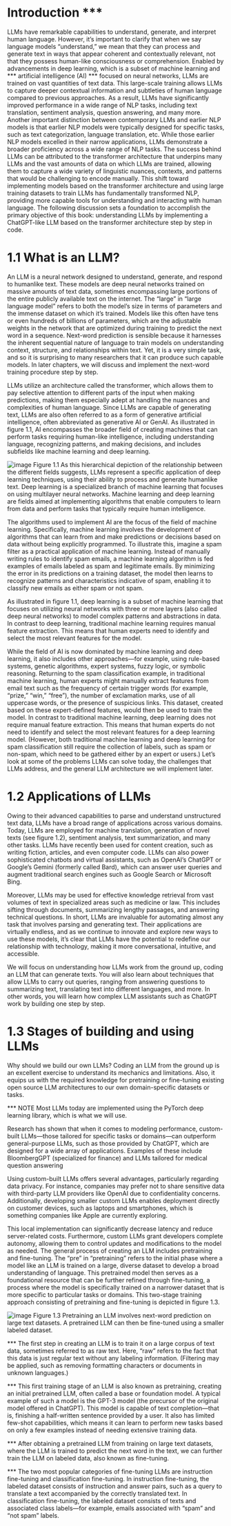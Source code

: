 # Introduction ***
LLMs have remarkable capabilities to understand, generate, and interpret human
language. However, it’s important to clarify that when we say language models “understand,”
we mean that they can process and generate text in ways that appear coherent
and contextually relevant, not that they possess human-like consciousness or
comprehension.
Enabled by advancements in deep learning, which is a subset of machine learning
and *** artificial intelligence (AI) *** focused on neural networks, LLMs are trained on
vast quantities of text data. This large-scale training allows LLMs to capture deeper
contextual information and subtleties of human language compared to previous
approaches. As a result, LLMs have significantly improved performance in a wide
range of NLP tasks, including text translation, sentiment analysis, question answering,
and many more.
Another important distinction between contemporary LLMs and earlier NLP models
is that earlier NLP models were typically designed for specific tasks, such as text
categorization, language translation, etc. While those earlier NLP models excelled in
their narrow applications, LLMs demonstrate a broader proficiency across a wide
range of NLP tasks.
The success behind LLMs can be attributed to the transformer architecture that
underpins many LLMs and the vast amounts of data on which LLMs are trained,
allowing them to capture a wide variety of linguistic nuances, contexts, and patterns
that would be challenging to encode manually.
This shift toward implementing models based on the transformer architecture and
using large training datasets to train LLMs has fundamentally transformed NLP, providing
more capable tools for understanding and interacting with human language.
The following discussion sets a foundation to accomplish the primary objective of
this book: understanding LLMs by implementing a ChatGPT-like LLM based on the
transformer architecture step by step in code.

# 1.1 What is an LLM?
An LLM is a neural network designed to understand, generate, and respond to humanlike
text. These models are deep neural networks trained on massive amounts of text
data, sometimes encompassing large portions of the entire publicly available text on
the internet.
The “large” in “large language model” refers to both the model’s size in terms of
parameters and the immense dataset on which it’s trained. Models like this often have
tens or even hundreds of billions of parameters, which are the adjustable weights in
the network that are optimized during training to predict the next word in a sequence.
Next-word prediction is sensible because it harnesses the inherent sequential nature
of language to train models on understanding context, structure, and relationships
within text. Yet, it is a very simple task, and so it is surprising to many researchers that
it can produce such capable models. In later chapters, we will discuss and implement
the next-word training procedure step by step.


LLMs utilize an architecture called the transformer, which allows them to pay selective
attention to different parts of the input when making predictions, making them
especially adept at handling the nuances and complexities of human language.
Since LLMs are capable of generating text, LLMs are also often referred to as a form
of generative artificial intelligence, often abbreviated as generative AI or GenAI. As illustrated
in figure 1.1, AI encompasses the broader field of creating machines that can
perform tasks requiring human-like intelligence, including understanding language,
recognizing patterns, and making decisions, and includes subfields like machine
learning and deep learning.


![image](https://github.com/user-attachments/assets/b4bfb91a-6d31-4384-ad4e-2aef42dd5a16)
Figure 1.1 As this hierarchical depiction of the relationship between the different fields suggests, LLMs
represent a specific application of deep learning techniques, using their ability to process and generate humanlike
text. Deep learning is a specialized branch of machine learning that focuses on using multilayer neural
networks. Machine learning and deep learning are fields aimed at implementing algorithms that enable computers
to learn from data and perform tasks that typically require human intelligence.

The algorithms used to implement AI are the focus of the field of machine learning.
Specifically, machine learning involves the development of algorithms that can learn
from and make predictions or decisions based on data without being explicitly programmed.
To illustrate this, imagine a spam filter as a practical application of
machine learning. Instead of manually writing rules to identify spam emails, a
machine learning algorithm is fed examples of emails labeled as spam and legitimate
emails. By minimizing the error in its predictions on a training dataset, the model
then learns to recognize patterns and characteristics indicative of spam, enabling it to
classify new emails as either spam or not spam.

As illustrated in figure 1.1, deep learning is a subset of machine learning that focuses
on utilizing neural networks with three or more layers (also called deep neural networks)
to model complex patterns and abstractions in data. In contrast to deep learning,
traditional machine learning requires manual feature extraction. This means that
human experts need to identify and select the most relevant features for the model.

While the field of AI is now dominated by machine learning and deep learning, it
also includes other approaches—for example, using rule-based systems, genetic algorithms,
expert systems, fuzzy logic, or symbolic reasoning.
Returning to the spam classification example, in traditional machine learning,
human experts might manually extract features from email text such as the frequency
of certain trigger words (for example, “prize,” “win,” “free”), the number of
exclamation marks, use of all uppercase words, or the presence of suspicious links.
This dataset, created based on these expert-defined features, would then be used to
train the model. In contrast to traditional machine learning, deep learning does not
require manual feature extraction. This means that human experts do not need to
identify and select the most relevant features for a deep learning model. (However,
both traditional machine learning and deep learning for spam classification still
require the collection of labels, such as spam or non-spam, which need to be gathered
either by an expert or users.)
Let’s look at some of the problems LLMs can solve today, the challenges that LLMs
address, and the general LLM architecture we will implement later.

# 1.2 Applications of LLMs

Owing to their advanced capabilities to parse and understand unstructured text data,
LLMs have a broad range of applications across various domains. Today, LLMs are
employed for machine translation, generation of novel texts (see figure 1.2), sentiment
analysis, text summarization, and many other tasks. LLMs have recently been
used for content creation, such as writing fiction, articles, and even computer code.
LLMs can also power sophisticated chatbots and virtual assistants, such as OpenAI’s
ChatGPT or Google’s Gemini (formerly called Bard), which can answer user queries
and augment traditional search engines such as Google Search or Microsoft Bing.

Moreover, LLMs may be used for effective knowledge retrieval from vast volumes
of text in specialized areas such as medicine or law. This includes sifting through documents,
summarizing lengthy passages, and answering technical questions.
In short, LLMs are invaluable for automating almost any task that involves parsing
and generating text. Their applications are virtually endless, and as we continue to
innovate and explore new ways to use these models, it’s clear that LLMs have the
potential to redefine our relationship with technology, making it more conversational,
intuitive, and accessible.

We will focus on understanding how LLMs work from the ground up, coding an
LLM that can generate texts. You will also learn about techniques that allow LLMs to
carry out queries, ranging from answering questions to summarizing text, translating
text into different languages, and more. In other words, you will learn how complex
LLM assistants such as ChatGPT work by building one step by step.

# 1.3 Stages of building and using LLMs

Why should we build our own LLMs? Coding an LLM from the ground up is an excellent
exercise to understand its mechanics and limitations. Also, it equips us with the
required knowledge for pretraining or fine-tuning existing open source LLM architectures
to our own domain-specific datasets or tasks.

*** NOTE Most LLMs today are implemented using the PyTorch deep learning
library, which is what we will use.


Research has shown that when it comes to modeling performance, custom-built
LLMs—those tailored for specific tasks or domains—can outperform general-purpose
LLMs, such as those provided by ChatGPT, which are designed for a wide array of
applications. Examples of these include BloombergGPT (specialized for finance) and
LLMs tailored for medical question answering


Using custom-built LLMs offers several advantages, particularly regarding data privacy.
For instance, companies may prefer not to share sensitive data with third-party
LLM providers like OpenAI due to confidentiality concerns. Additionally, developing
smaller custom LLMs enables deployment directly on customer devices, such as laptops
and smartphones, which is something companies like Apple are currently exploring.


This local implementation can significantly decrease latency and reduce server-related
costs. Furthermore, custom LLMs grant developers complete autonomy, allowing
them to control updates and modifications to the model as needed.
The general process of creating an LLM includes pretraining and fine-tuning. The
“pre” in “pretraining” refers to the initial phase where a model like an LLM is trained
on a large, diverse dataset to develop a broad understanding of language. This pretrained
model then serves as a foundational resource that can be further refined
through fine-tuning, a process where the model is specifically trained on a narrower
dataset that is more specific to particular tasks or domains. This two-stage training
approach consisting of pretraining and fine-tuning is depicted in figure 1.3.

![image](https://github.com/user-attachments/assets/668c0660-f274-442a-bdd1-75173ff2762c)
Figure 1.3 Pretraining an LLM involves next-word prediction on large text datasets. A pretrained LLM
can then be fine-tuned using a smaller labeled dataset.

*** The first step in creating an LLM is to train it on a large corpus of text data, sometimes
referred to as raw text. Here, “raw” refers to the fact that this data is just regular text
without any labeling information. (Filtering may be applied, such as removing formatting
characters or documents in unknown languages.)

*** This first training stage of an LLM is also known as pretraining, creating an initial pretrained
LLM, often called a base or foundation model. A typical example of such a model
is the GPT-3 model (the precursor of the original model offered in ChatGPT). This
model is capable of text completion—that is, finishing a half-written sentence provided
by a user. It also has limited few-shot capabilities, which means it can learn to
perform new tasks based on only a few examples instead of needing extensive training
data.

*** After obtaining a pretrained LLM from training on large text datasets, where the
LLM is trained to predict the next word in the text, we can further train the LLM on
labeled data, also known as fine-tuning.

*** The two most popular categories of fine-tuning LLMs are instruction fine-tuning and
classification fine-tuning. In instruction fine-tuning, the labeled dataset consists of
instruction and answer pairs, such as a query to translate a text accompanied by the
correctly translated text. In classification fine-tuning, the labeled dataset consists of
texts and associated class labels—for example, emails associated with “spam” and “not
spam” labels.



